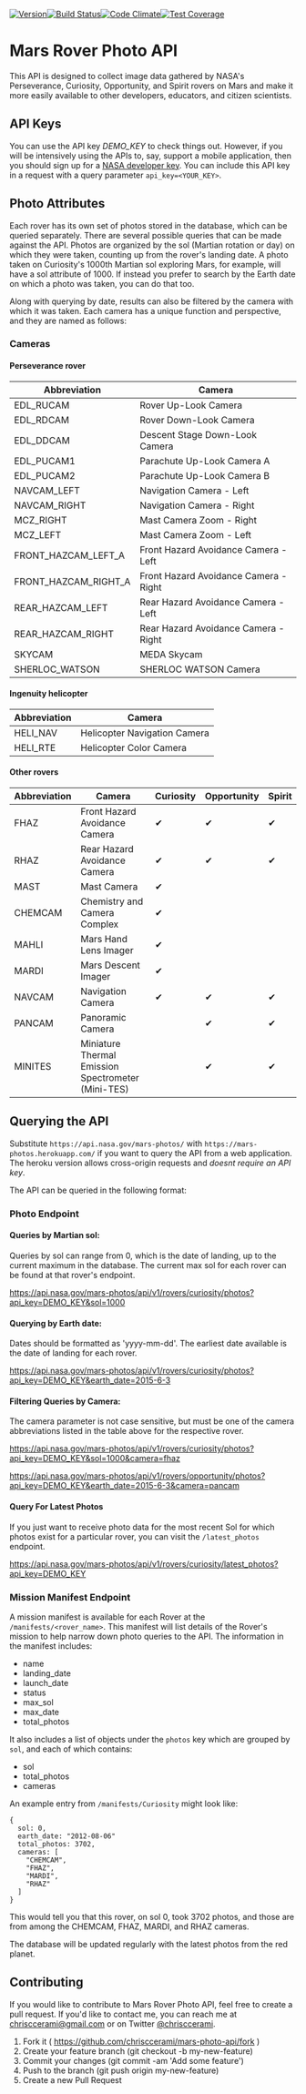 [![Version](https://img.shields.io/badge/version-1.1.2-brightgreen.svg)](http://github.com/chrisccerami/mars-photo-api)[![Build Status](https://travis-ci.org/chrisccerami/mars-photo-api.svg)](https://travis-ci.org/chrisccerami/mars-photo-api)[![Code Climate](https://codeclimate.com/github/chrisccerami/mars-photo-api/badges/gpa.svg)](https://codeclimate.com/github/chrisccerami/mars-photo-api)[![Test Coverage](https://codeclimate.com/github/chrisccerami/mars-photo-api/badges/coverage.svg)](https://codeclimate.com/github/chrisccerami/mars-photo-api/coverage)

# Mars Rover Photo API

This API is designed to collect image data gathered by NASA's Perseverance, Curiosity, Opportunity, and Spirit rovers on Mars and make it more easily available to other developers, educators, and citizen scientists.

## API Keys

You can use the API key *DEMO_KEY* to check things out. However, if you will be intensively using the APIs to, say, support a mobile application, then you should sign up for a [NASA developer key](https://api.nasa.gov/index.html#apply-for-an-api-key). You can include this API key in a request with a query parameter `api_key=<YOUR_KEY>`.

## Photo Attributes

Each rover has its own set of photos stored in the database, which can be queried separately. There are several possible queries that can be made against the API. Photos are organized by the sol (Martian rotation or day) on which they were taken, counting up from the rover's landing date. A photo taken on Curiosity's 1000th Martian sol exploring Mars, for example, will have a sol attribute of 1000. If instead you prefer to search by the Earth date on which a photo was taken, you can do that too.

Along with querying by date, results can also be filtered by the camera with which it was taken. Each camera has a unique function and perspective, and they are named as follows:

### Cameras
#### Perseverance rover

  Abbreviation | Camera                       
  ------------ | ------------------------------
   EDL_RUCAM|Rover Up-Look Camera
   EDL_RDCAM|Rover Down-Look Camera
   EDL_DDCAM|Descent Stage Down-Look Camera
   EDL_PUCAM1|Parachute Up-Look Camera A
   EDL_PUCAM2|Parachute Up-Look Camera B
   NAVCAM_LEFT|Navigation Camera - Left
   NAVCAM_RIGHT|Navigation Camera - Right
   MCZ_RIGHT|Mast Camera Zoom - Right
   MCZ_LEFT|Mast Camera Zoom - Left
   FRONT_HAZCAM_LEFT_A|Front Hazard Avoidance Camera - Left
   FRONT_HAZCAM_RIGHT_A|Front Hazard Avoidance Camera - Right
   REAR_HAZCAM_LEFT|Rear Hazard Avoidance Camera - Left
   REAR_HAZCAM_RIGHT|Rear Hazard Avoidance Camera - Right
   SKYCAM|MEDA Skycam
   SHERLOC_WATSON|SHERLOC WATSON Camera

#### Ingenuity helicopter

   Abbreviation | Camera                       
   ------------ | ------------------------------
   HELI_NAV|Helicopter Navigation Camera
   HELI_RTE|Helicopter Color Camera

#### Other rovers

  Abbreviation | Camera                         | Curiosity | Opportunity | Spirit
  ------------ | ------------------------------ | --------  | ----------- | ------ |
   FHAZ|Front Hazard Avoidance Camera|✔|✔|✔|
   RHAZ|Rear Hazard Avoidance Camera|✔|✔|✔|
   MAST|Mast Camera| ✔||
   CHEMCAM|Chemistry and Camera Complex  |✔||
   MAHLI|Mars Hand Lens Imager|✔||
   MARDI|Mars Descent Imager|✔||
   NAVCAM|Navigation Camera|✔|✔|✔|
   PANCAM|Panoramic Camera| |✔|✔|
   MINITES|Miniature Thermal Emission Spectrometer (Mini-TES)| |✔|✔|

## Querying the API

Substitute `https://api.nasa.gov/mars-photos/` with `https://mars-photos.herokuapp.com/` if you want to query the API from a web application. The heroku version allows cross-origin requests and *doesnt require an API key*.

The API can be queried in the following format:

### Photo Endpoint

#### Queries by Martian sol:

Queries by sol can range from 0, which is the date of landing, up to the current maximum in the database. The current max sol for each rover can be found at that rover's endpoint.

https://api.nasa.gov/mars-photos/api/v1/rovers/curiosity/photos?api_key=DEMO_KEY&sol=1000

#### Querying by Earth date:

Dates should be formatted as 'yyyy-mm-dd'. The earliest date available is the date of landing for each rover.

https://api.nasa.gov/mars-photos/api/v1/rovers/curiosity/photos?api_key=DEMO_KEY&earth_date=2015-6-3

#### Filtering Queries by Camera:

The camera parameter is not case sensitive, but must be one of the camera abbreviations listed in the table above for the respective rover.

https://api.nasa.gov/mars-photos/api/v1/rovers/curiosity/photos?api_key=DEMO_KEY&sol=1000&camera=fhaz

https://api.nasa.gov/mars-photos/api/v1/rovers/opportunity/photos?api_key=DEMO_KEY&earth_date=2015-6-3&camera=pancam

#### Query For Latest Photos

If you just want to receive photo data for the most recent Sol for which photos exist for a particular rover, you can visit the `/latest_photos` endpoint.

https://api.nasa.gov/mars-photos/api/v1/rovers/curiosity/latest_photos?api_key=DEMO_KEY

### Mission Manifest Endpoint

A mission manifest is available for each Rover at the `/manifests/<rover_name>`. This manifest will list details of the Rover's mission to help narrow down photo queries to the API. The information in the manifest includes:

- name
- landing_date
- launch_date
- status
- max_sol
- max_date
- total_photos

It also includes a list of objects under the `photos` key which are grouped by `sol`, and each of which contains:

- sol
- total_photos
- cameras

An example entry from `/manifests/Curiosity` might look like:

```
{
  sol: 0,
  earth_date: "2012-08-06"
  total_photos: 3702,
  cameras: [
    "CHEMCAM",
    "FHAZ",
    "MARDI",
    "RHAZ"
  ]
}
```

This would tell you that this rover, on sol 0, took 3702 photos, and those are from among the CHEMCAM, FHAZ, MARDI, and RHAZ cameras.

The database will be updated regularly with the latest photos from the red planet.

## Contributing

If you would like to contribute to Mars Rover Photo API, feel free to create a pull request. If you'd like to contact me, you can reach me at chrisccerami@gmail.com or on Twitter [@chrisccerami](https://twitter.com/chrisccerami).

1. Fork it ( https://github.com/chrisccerami/mars-photo-api/fork )
2. Create your feature branch (git checkout -b my-new-feature)
3. Commit your changes (git commit -am 'Add some feature')
4. Push to the branch (git push origin my-new-feature)
5. Create a new Pull Request
